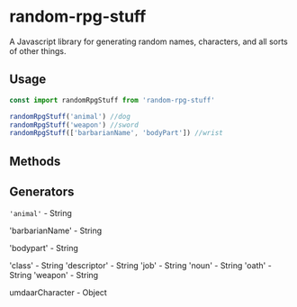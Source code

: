 # random-rpg-stuff
A Javascript library for generating random names, characters, and all sorts of other things.

## Usage
```javascript
const import randomRpgStuff from 'random-rpg-stuff'

randomRpgStuff('animal') //dog
randomRpgStuff('weapon') //sword
randomRpgStuff(['barbarianName', 'bodyPart']) //wrist
```

## Methods


## Generators

`'animal'` - String

'barbarianName' - String

'bodypart' - String

'class' - String
'descriptor' - String
'job' - String
'noun' - String
'oath' - String
'weapon' - String

umdaarCharacter - Object
